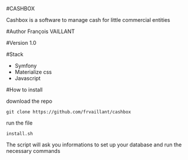 #CASHBOX

Cashbox is a software to manage cash for little commercial entities

#Author
François VAILLANT

#Version
1.0

#Stack
 - Symfony
 - Materialize css
 - Javascript
 
#How to install

download the repo
```
git clone https://github.com/frvaillant/cashbox
```
run the file
```
install.sh
```
The script will ask you informations to set up your database and run the necessary commands


